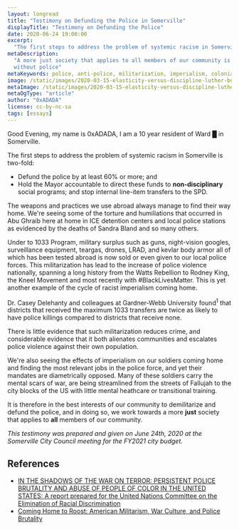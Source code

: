 ```yaml
---
layout: longread
title: "Testimony on Defunding the Police in Somerville"
displayTitle: "Testimony on Defunding the Police"
date: 2020-06-24 19:00:00
excerpt:
  "The first steps to address the problem of systemic racism in Somerville..."
metaDescription:
  "A more just society that applies to all members of our community is one
  without police"
metaKeywords: police, anti-police, militarization, imperialism, colonialism
image: /static/images/2020-03-15-elasticity-versus-discipline-luther-bottrill.jpg
metaImage: /static/images/2020-03-15-elasticity-versus-discipline-luther-bottrill.jpg
metaOgType: "article"
author: "0xADADA"
license: cc-by-nc-sa
tags: [essays]
---
```


Good Evening, my name is 0xADADA, I am a 10 year resident of Ward █ in
Somerville.

The first steps to address the problem of systemic racism in Somerville is
two-fold:

- Defund the police by at least 60% or more; and
- Hold the Mayor accountable to direct these funds to **non-disciplinary**
  social programs; and stop internal line-item transfers to the SPD.

The weapons and practices we use abroad always manage to find their way home.
We're seeing some of the torture and humiliations that occurred in Abu Ghraib
here at home in ICE detention centers and local police stations as evidenced by
the deaths of Sandra Bland and so many others.

Under to 1033 Program, military surplus such as guns, night-vision googles,
surveillance equipment, teargas, drones, LRAD, and kevlar body armor all of
which has been tested abroad is now sold or even given to our local police
forces. This militarization has lead to the increase of police violence
nationally, spanning a long history from the Watts Rebellion to Rodney King, the
Kneel Movement and most recently with #BlackLivesMatter. This is yet another
example of the cycle of racist imperialism coming home.

Dr. Casey Delehanty and colleagues at Gardner-Webb University found<sup>1</sup>
that districts that received the maximum 1033 transfers are twice as likely to
have police killings compared to districts that receive none.

There is little evidence that such militarization reduces crime, and
considerable evidence that it both alienates communities and escalates police
violence against their own population.

We're also seeing the effects of imperialism on our soldiers coming home and
finding the most relevant jobs in the police force, and yet their mandates are
diametrically opposed. Many of these soldiers carry the mental scars of war, are
being streamlined from the streets of Fallujah to the city blocks of the US with
little mental heathcare or transitional training.

It is therefore in the best interests of our community to demilitarize and
defund the police, and in doing so, we work towards a more **just** society that
applies to **all** members of our community.

<aside>
  <em>This testimony was prepared and given on June 24th, 2020 at the Somerville
  City Council meeting for the FY2021 city budget.</em>
</aside>

## References

- [IN THE SHADOWS OF THE WAR ON TERROR: PERSISTENT POLICE BRUTALITY AND ABUSE OF PEOPLE OF COLOR IN THE UNITED STATES: A report prepared for the United Nations Committee on the Elimination of Racial Discrimination](https://www2.ohchr.org/english/bodies/cerd/docs/ngos/usa/USHRN15.pdf)
- [Coming Home to Roost: American Militarism, War Culture, and Police Brutality](https://dissidentvoice.org/2014/02/coming-home-to-roost/)

